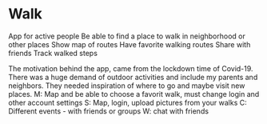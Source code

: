 # Walk
App for active people 
Be able to find a place to walk in neighborhood or other places 
Show map of routes 
Have favorite walking routes 
Share with friends 
Track walked steps


The motivation behind the app, came from the lockdown time of Covid-19. There was a huge demand of outdoor activities and include my parents and neighbors. They needed inspiration of where to go and maybe visit new places. 
M: Map and be able to choose a favorit walk, must change login and other account settings 
S: Map, login, upload pictures from your walks 
C: Different events - with friends or groups
W: chat with friends
